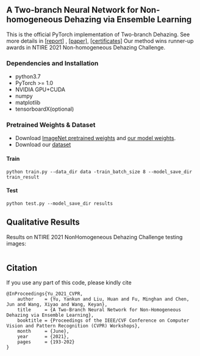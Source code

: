 ##  A Two-branch Neural Network for Non-homogeneous Dehazing via Ensemble Learning

This is the official PyTorch implementation of Two-branch Dehazing.  See more details in  [[report]](https://openaccess.thecvf.com/content/CVPR2021W/NTIRE/papers/Ancuti_NTIRE_2021_NonHomogeneous_Dehazing_Challenge_Report_CVPRW_2021_paper.pdf) , [[paper]](https://openaccess.thecvf.com/content/CVPR2021W/NTIRE/papers/Yu_A_Two-Branch_Neural_Network_for_Non-Homogeneous_Dehazing_via_Ensemble_Learning_CVPRW_2021_paper.pdf), [[certificates]](https://data.vision.ee.ethz.ch/cvl/ntire21/NTIRE2021awards_certificates.pdf)
Our method wins runner-up awards in NTIRE 2021 Non-homogeneous Dehazing Challenge.
### Dependencies and Installation

* python3.7
* PyTorch >= 1.0
* NVIDIA GPU+CUDA
* numpy
* matplotlib
* tensorboardX(optional)

### Pretrained Weights & Dataset

- Download [ImageNet pretrained weights](https://drive.google.com/file/d/1aZQyF16pziCxKlo7BvHHkrMwb8-RurO_/view?usp=sharing) and [our model weights](https://drive.google.com/file/d/1M2n6g7S5_sqPmTIAuI-IC30fhUmQr199/view?usp=sharing).
- Download our [dataset](https://drive.google.com/drive/folders/1eeBA2V_l9-evSJ0XWhRAww6ftweq8hU_?usp=sharing)


  
#### Train
```shell
python train.py --data_dir data -train_batch_size 8 --model_save_dir train_result
```

#### Test
 ```shell
python test.py --model_save_dir results
 ```



## Qualitative Results

Results on NTIRE 2021 NonHomogeneous Dehazing Challenge testing images:

<div style="text-align: center">
<img alt="" src="/images/test_results.png" style="display: inline-block;" />
</div>

## Citation

If you use any part of this code, please kindly cite

```
@InProceedings{Yu_2021_CVPR,
    author    = {Yu, Yankun and Liu, Huan and Fu, Minghan and Chen, Jun and Wang, Xiyao and Wang, Keyan},
    title     = {A Two-Branch Neural Network for Non-Homogeneous Dehazing via Ensemble Learning},
    booktitle = {Proceedings of the IEEE/CVF Conference on Computer Vision and Pattern Recognition (CVPR) Workshops},
    month     = {June},
    year      = {2021},
    pages     = {193-202}
}
```




